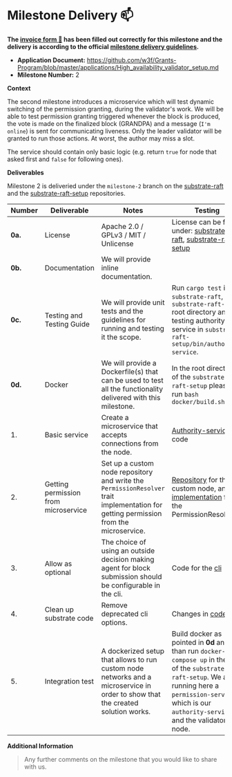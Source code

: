 # Milestone Delivery :mailbox:

**The [invoice form :pencil:](https://docs.google.com/forms/d/e/1FAIpQLSfmNYaoCgrxyhzgoKQ0ynQvnNRoTmgApz9NrMp-hd8mhIiO0A/viewform) has been filled out correctly for this milestone and the delivery is according to the official [milestone delivery guidelines](https://github.com/w3f/Grants-Program/blob/master/docs/Support%20Docs/milestone-deliverables-guidelines.md).**

- **Application Document:** https://github.com/w3f/Grants-Program/blob/master/applications/High_availability_validator_setup.md
- **Milestone Number:** 2

**Context**

The second milestone introduces a microservice which will test dynamic switching of the permission granting, during the validator's work. We will be able to test permission granting triggered whenever the block is produced, the vote is made on the finalized block (GRANDPA) and a message (`I'm online`) is sent for communicating liveness. Only the leader validator will be granted to run those actions. At worst, the author may miss a slot.

The service should contain only basic logic (e.g. return `true` for node that asked first and `false` for following ones).

**Deliverables**

Milestone 2 is deliveried under the `milestone-2` branch on the [substrate-raft](https://github.com/bright/substrate-raft/blob/milestone-2) and the [substrate-raft-setup](https://github.com/bright/substrate-raft-setup/blob/milestone-2) repositories.

| Number  | Deliverable                          | Notes                                                                                                                                 | Testing                                                                                                                                                                                                                                                 |
| ------- | ------------------------------------ | ------------------------------------------------------------------------------------------------------------------------------------- | ------------------------------------------------------------------------------------------------------------------------------------------------------------------------------------------------------------------------------------------------------- |
| **0a.** | License                              | Apache 2.0 / GPLv3 / MIT / Unlicense                                                                                                  | License can be found under: [substrate-raft](https://github.com/bright/substrate-raft/blob/milestone-2/LICENSE-GPL3), [substrate-raft-setup](https://github.com/bright/substrate-raft-setup/blob/milestone-2/LICENSE)                                   |
| **0b.** | Documentation                        | We will provide inline documentation.                                                                                                 |
| **0c.** | Testing and Testing Guide            | We will provide unit tests and the guidelines for running and testing it the scope.                                                   | Run `cargo test` in `substrate-raft`, `substrate-raft-setup` root directory and for testing authority-service in `substrate-raft-setup/bin/authority-service`.                                                                                          |
| **0d.** | Docker                               | We will provide a Dockerfile(s) that can be used to test all the functionality delivered with this milestone.                         | In the root directory of the `substrate-raft-setup` please run `bash docker/build.sh`                                                                                                                                                                   |
| 1.      | Basic service                        | Create a microservice that accepts connections from the node.                                                                         | [Authority-service](https://github.com/bright/substrate-raft-setup/blob/milestone-2/bin/authority-service) code                                                                                                                                         |
| 2.      | Getting permission from microservice | Set up a custom node repository and write the `PermissionResolver` trait implementation for getting permission from the microservice. | [Repository](https://github.com/bright/substrate-raft-setup/blob/milestone-2) for the custom node, and the [implementation](https://github.com/bright/substrate-raft-setup/blob/milestone-2/permission_resolver/src/lib.rs) for the PermissionResolver. |
| 3.      | Allow as optional                    | The choice of using an outside decision making agent for block submission should be configurable in the cli.                          | Code for the [cli](https://github.com/bright/substrate-raft-setup/blob/milestone-2/node/src/cli.rs)                                                                                                                                                     |
| 4.      | Clean up substrate code              | Remove deprecated cli options.                                                                                                        | Changes in [code](https://github.com/bright/substrate-raft/commit/f4bab8f2a461271ab52ec6343934f6b84623b6c8)                                                                                                                                             |
| 5.      | Integration test                     | A dockerized setup that allows to run custom node networks and a microservice in order to show that the created solution works.       | Build docker as pointed in **0d** and than run `docker-compose up` in the root of the `substrate-raft-setup`. We are running here a `permission-service`, which is our `authority-service`, and the validator node.                                     |

**Additional Information**

> Any further comments on the milestone that you would like to share with us.
